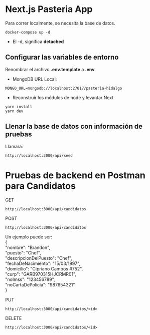 # Next.js Pasteria App

Para correr localmente, se necesita la base de datos.

```
docker-compose up -d
```

* El -d, significa __detached__

## Configurar las variables de entorno

Renombrar el archivo **.env.template** a **.env**

- MongoDB URL Local:

```
MONGO_URL=mongodb://localhost:27017/pasteria-hidalgo
```

- Reconstruir los módulos de node y levantar Next

```
yarn install
yarn dev
```

## Llenar la base de datos con información de pruebas

Llamara:

```
http://localhost:3000/api/seed
```

# Pruebas de backend en Postman para __Candidatos__

GET

```
http://localhost:3000/api/candidatos
```

POST

```
http://localhost:3000/api/candidatos
```
Un ejemplo puede ser:  
{  
    "nombre": "Brandon",  
    "puesto": "Chef",  
    "descripcionDelPuesto": "Chef",  
    "fechaDeNacimiento": "15/03/1997",  
    "domicilio": "Cipriano Campos #752",  
    "curp": "GARB970315HJCRMR01",  
    "noImss": "123456789",  
    "noCartaDePolicia": "987654321"  
}  

PUT

```
http://localhost:3000/api/candidatos/<id>
```

DELETE

```
http://localhost:3000/api/candidatos/<id>
```
